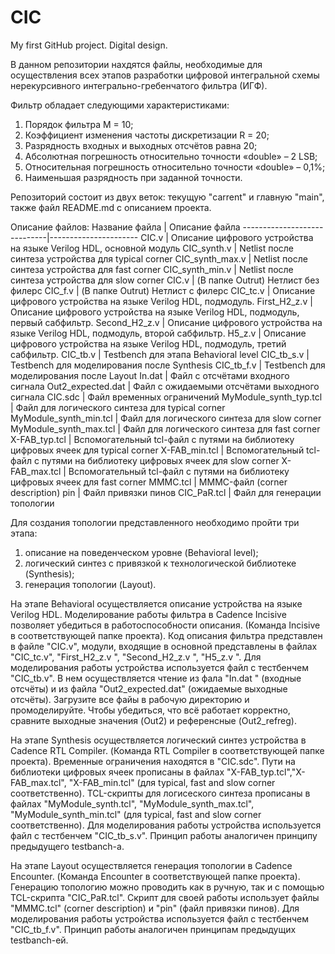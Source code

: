 # CIC
My first GitHub project. Digital design.

В данном репозитории нахдятся файлы, необходимые для осуществления всех этапов разработки цифровой интегральной схемы нерекурсивного интегрально-гребенчатого фильтра (ИГФ).

Фильтр обладает следующими характеристиками:
 1. Порядок фильтра M = 10;
 2. Коэффициент изменения частоты дискретизации R = 20;
 3. Разрядность входных и выходных отсчётов равна 20;
 4. Абсолютная погрешность относительно точности «double» – 2 LSB;
 5. Относительная погрешность относительно точности «double» – 0,1%;
 6. Наименьшая разрядность при заданной точности.
 
Репозиторий состоит из двух веток: текущую "carrent" и главную "main", также файл README.md c описанием проекта.

Описание файлов:
Название файла               | Описание файла
-----------------------------|----------------------
CIC.v                        | Описание цифрового устройства на языке Verilog HDL, основной модуль
CIC_synth.v                  | Netlist после синтеза устройства для typical corner
CIC_synth_max.v              | Netlist после синтеза устройства для fast corner
CIC_synth_min.v              | Netlist после синтеза устройства для slow corner 
CIC.v                        | (В папке Outrut) Нетлист без филерс
CIC_f.v                      | (В папке Outrut) Нетлист с филерс
CIC_tc.v                     | Описание цифрового устройства на языке Verilog HDL, подмодуль.
First_H2_z.v                 | Описание цифрового устройства на языке Verilog HDL, подмодуль, первый сабфильтр.
Second_H2_z.v                | Описание цифрового устройства на языке Verilog HDL, подмодуль, второй сабфильтр.
H5_z.v                       | Описание цифрового устройства на языке Verilog HDL, подмодуль, третий сабфильтр.
CIC_tb.v                     | Testbench для этапа Behavioral level
CIC_tb_s.v                   | Testbench для моделирования после Synthesis
CIC_tb_f.v                   | Testbench для моделирования после Layout
In.dat                       | Файл с отсчётами входного сигнала
Out2_expected.dat            | Файл с ожидаемыми отсчётами выходного сигнала
CIC.sdc                      | Файл временных ограничений
MyModule_synth_typ.tcl       | Файл для логического синтеза для typical corner
MyModule_synth_min.tcl       | Файл для логического синтеза для slow corner
MyModule_synth_max.tcl       | Файл для логического синтеза для fast corner
X-FAB_typ.tcl                | Вспомогательный tcl-файл с путями на библиотеку цифровых ячеек для typical corner
X-FAB_min.tcl                | Вспомогательный tcl-файл с путями на библиотеку цифровых ячеек для slow corner
X-FAB_max.tcl                | Вспомогательный tcl-файл с путями на библиотеку цифровых ячеек для fast corner
MMMC.tcl                     | MMMC-файл (corner description)
pin                          | Файл привязки пинов
CIC_PaR.tcl                  | Файл для генерации топологии

Для создания топологии представленного необходимо пройти три этапа:
1. описание на поведенческом уровне (Behavioral level);
2. логический синтез с привязкой к технологической библиотеке (Synthesis);
3. генерация топологии (Layout).

На этапе Behavioral осуществляется описание устройства на языке Verilog HDL.
Моделирование работы фильтра в Cadence Incisive позволяет убедиться в работоспособности описания. (Команда Incisive в соответствующей папке проекта). 
Код описания фильтра представлен в файле "CIC.v", модули, входящие в основной представлены в файлах "CIC_tc.v", "First_H2_z.v ", "Second_H2_z.v ", "H5_z.v ".
Для моделирования работы устройства используется файл с тестбенчем "CIC_tb.v". В нем осуществляется чтение из фала "In.dat " (входные отсчёты) и из файла "Out2_expected.dat" (ожидаемые выходные отсчёты).
Загрузите все файы в рабочую директорию и промоделируйте.
Чтобы убедиться, что всё работает корректно, сравните выходные значения (Out2) и референсные (Out2_refreg).

На этапе Synthesis осуществляется логический синтез устройства в Cadence RTL Compiler. (Команда RTL Compiler в соответствующей папке проекта).
Временные ограничения находятся в "CIC.sdc". 
Пути на библиотеки цифровых ячеек прописаны в файлах "X-FAB_typ.tcl","X-FAB_max.tcl", "X-FAB_min.tcl" (для typical, fast and slow corner соответственно).
TCL-скрипты для логисеского синтеза прописаны в файлах "MyModule_synth.tcl", "MyModule_synth_max.tcl", "MyModule_synth_min.tcl" (для typical, fast and slow corner соответственно).
Для моделирования работы устройства используется файл с тестбенчем "CIC_tb_s.v". Принцип работы аналогичен принципу предыдущего testbanch-а.

На этапе Layout осуществляется генерация топологии в Cadence Encounter. (Команда Encounter в соответствующей папке проекта).
Генерацию топологию можно проводить как в ручную, так и с помощью TCL-скрипта "CIC_PaR.tcl". 
Скрипт для своей работы использует файлы "MMMC.tcl" (corner description) и "pin" (файл привязки пинов).
Для моделирования работы устройства используется файл с тестбенчем "CIC_tb_f.v". Принцип работы аналогичен принципам предыдущих testbanch-ей.
